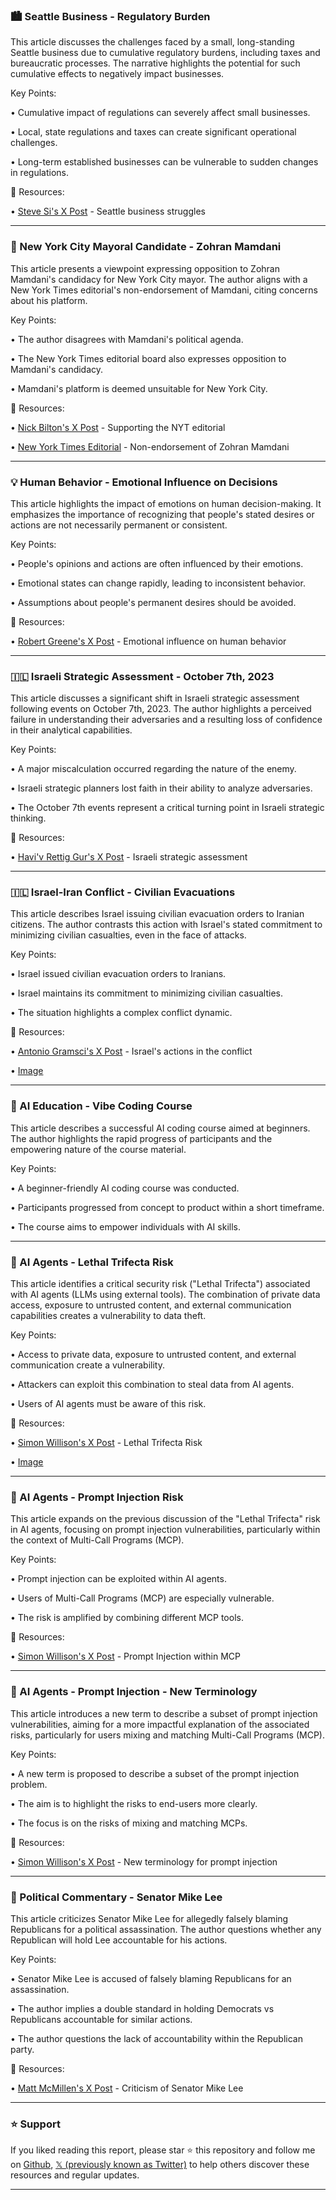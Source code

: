 ### 🏙️ Seattle Business - Regulatory Burden

This article discusses the challenges faced by a small, long-standing Seattle business due to cumulative regulatory burdens, including taxes and bureaucratic processes.  The narrative highlights the potential for such cumulative effects to negatively impact businesses.

Key Points:

• Cumulative impact of regulations can severely affect small businesses.


•  Local, state regulations and taxes can create significant operational challenges.


•  Long-term established businesses can be vulnerable to sudden changes in regulations.


🔗 Resources:

• [Steve Si's X Post](https://x.com/stevesi/status/1934650884665024953) - Seattle business struggles


---

### 📰 New York City Mayoral Candidate - Zohran Mamdani

This article presents a viewpoint expressing opposition to Zohran Mamdani's candidacy for New York City mayor. The author aligns with a New York Times editorial's non-endorsement of Mamdani, citing concerns about his platform.

Key Points:

•  The author disagrees with Mamdani's political agenda.


•  The New York Times editorial board also expresses opposition to Mamdani's candidacy.


•  Mamdani's platform is deemed unsuitable for New York City.


🔗 Resources:

• [Nick Bilton's X Post](https://x.com/nickbilton) - Supporting the NYT editorial


• [New York Times Editorial](https://x.com/nytimes) - Non-endorsement of Zohran Mamdani


---

### 💡 Human Behavior - Emotional Influence on Decisions

This article highlights the impact of emotions on human decision-making.  It emphasizes the importance of recognizing that people's stated desires or actions are not necessarily permanent or consistent.

Key Points:

•  People's opinions and actions are often influenced by their emotions.


•  Emotional states can change rapidly, leading to inconsistent behavior.


•  Assumptions about people's permanent desires should be avoided.



🔗 Resources:

• [Robert Greene's X Post](https://x.com/RobertGreene/status/1934294842764619924) -  Emotional influence on human behavior


---

### 🇮🇱 Israeli Strategic Assessment - October 7th, 2023

This article discusses a significant shift in Israeli strategic assessment following events on October 7th, 2023.  The author highlights a perceived failure in understanding their adversaries and a resulting loss of confidence in their analytical capabilities.

Key Points:

•  A major miscalculation occurred regarding the nature of the enemy.


•  Israeli strategic planners lost faith in their ability to analyze adversaries.


•  The October 7th events represent a critical turning point in Israeli strategic thinking.



🔗 Resources:

• [Havi'v Rettig Gur's X Post](https://x.com/havivrettiggur/status/1934629186309615896) - Israeli strategic assessment


---

### 🇮🇱 Israel-Iran Conflict - Civilian Evacuations

This article describes Israel issuing civilian evacuation orders to Iranian citizens. The author contrasts this action with Israel's stated commitment to minimizing civilian casualties, even in the face of attacks.

Key Points:

•  Israel issued civilian evacuation orders to Iranians.


•  Israel maintains its commitment to minimizing civilian casualties.


•  The situation highlights a complex conflict dynamic.


🔗 Resources:

• [Antonio Gramsci's X Post](https://x.com/antoniogm/status/1934624875034878158) - Israel's actions in the conflict


• [Image](https://pbs.twimg.com/media/GtkYFILacAARNB0?format=jpg&name=small)


---

### 🚀 AI Education - Vibe Coding Course

This article describes a successful AI coding course aimed at beginners.  The author highlights the rapid progress of participants and the empowering nature of the course material.

Key Points:

•  A beginner-friendly AI coding course was conducted.


•  Participants progressed from concept to product within a short timeframe.


•  The course aims to empower individuals with AI skills.


---

### 🤖 AI Agents - Lethal Trifecta Risk

This article identifies a critical security risk ("Lethal Trifecta") associated with AI agents (LLMs using external tools). The combination of private data access, exposure to untrusted content, and external communication capabilities creates a vulnerability to data theft.

Key Points:

•  Access to private data, exposure to untrusted content, and external communication create a vulnerability.


•  Attackers can exploit this combination to steal data from AI agents.


•  Users of AI agents must be aware of this risk.


🔗 Resources:

• [Simon Willison's X Post](https://x.com/simonw/status/1934602159984984235) - Lethal Trifecta Risk


• [Image](https://pbs.twimg.com/media/GtkWaMUa0AAadOA?format=jpg&name=small)


---

### 🤖 AI Agents - Prompt Injection Risk

This article expands on the previous discussion of the "Lethal Trifecta" risk in AI agents, focusing on prompt injection vulnerabilities, particularly within the context of Multi-Call Programs (MCP).

Key Points:

•  Prompt injection can be exploited within AI agents.


•  Users of Multi-Call Programs (MCP) are especially vulnerable.


•  The risk is amplified by combining different MCP tools.



🔗 Resources:

• [Simon Willison's X Post](https://x.com/simonw/status/1934602790699143595) - Prompt Injection within MCP


---

### 🤖 AI Agents - Prompt Injection - New Terminology

This article introduces a new term to describe a subset of prompt injection vulnerabilities, aiming for a more impactful explanation of the associated risks, particularly for users mixing and matching Multi-Call Programs (MCP).

Key Points:

•  A new term is proposed to describe a subset of the prompt injection problem.


•  The aim is to highlight the risks to end-users more clearly.


•  The focus is on the risks of mixing and matching MCPs.



🔗 Resources:

• [Simon Willison's X Post](https://x.com/simonw/status/1934604256935624803) - New terminology for prompt injection


---

### 📰 Political Commentary - Senator Mike Lee

This article criticizes Senator Mike Lee for allegedly falsely blaming Republicans for a political assassination.  The author questions whether any Republican will hold Lee accountable for his actions.

Key Points:

•  Senator Mike Lee is accused of falsely blaming Republicans for an assassination.


•  The author implies a double standard in holding Democrats vs Republicans accountable for similar actions.


•  The author questions the lack of accountability within the Republican party.



🔗 Resources:

• [Matt McMillen's X Post](https://x.com/mattmfm/status/1934359184096526451) - Criticism of Senator Mike Lee


---

### ⭐️ Support

If you liked reading this report, please star ⭐️ this repository and follow me on [Github](https://github.com/Drix10), [𝕏 (previously known as Twitter)](https://x.com/DRIX_10_) to help others discover these resources and regular updates.

---